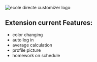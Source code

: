 ![ecole directe customizer logo]( https://i.ibb.co/cbBHhyr/Logo.png)

## Extension current Features:  ##
* color changing
* auto log in
* average calculation
* profile picture
* homework on schedule


